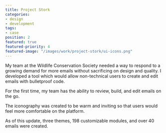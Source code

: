```yaml
---
title: Project Stork
categories:
- design
- development
tags:
- case
position: 2
featured: true
featured-priority: 4
featured-image: "/images/work/project-stork/ui-icons.png"
---
```


My team at the Wildlife Conservation Society needed a way to respond to a growing demand for more emails without sacrificing on design and quality. I developed a tool which would allow non-technical users to create and edit emails with bulletproof code. 

For the first time, my team has the ability to review, build, and edit emails on the go.

The iconography was created to be warm and inviting so that users would feel more comfortable on the platform.

As of this update, three themes, 198 customizable modules, and over 40 emails were created.